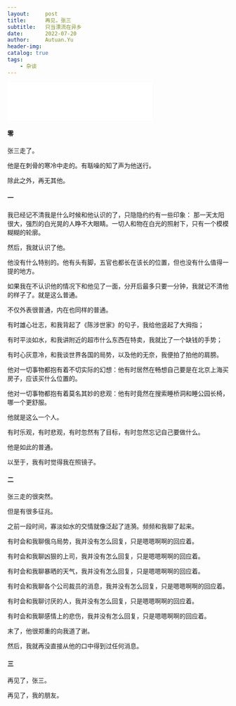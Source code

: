 ```yaml
---
layout:     post
title:      再见，张三
subtitle:   只当漂流在异乡
date:       2022-07-20
author:     Autuan.Yu
header-img: 
catalog: true
tags:
    - 杂谈
---
```



<iframe frameborder="no" border="0" marginwidth="0" marginheight="0" width=330 height=86 src="//music.163.com/outchain/player?type=2&id=1993765&auto=1&height=66"></iframe>

#### 零 

张三走了。  

他是在刺骨的寒冷中走的。有聒噪的知了声为他送行。  

除此之外，再无其他。  

#### 一  

我已经记不清我是什么时候和他认识的了，只隐隐约约有一些印象： 那一天太阳很大，强烈的白光晃的人睁不大眼睛。一切人和物在白光的照射下，只有一个模模糊糊的轮廓。  

然后，我就认识了他。  

他没有什么特别的。他有头有脚，五官也都长在该长的位置，但也没有什么值得一提的地方。  

如果我在不认识他的情况下和他见了一面，分开后最多只要一分钟，我就记不清他的样子了。就是这么普通。  

不仅外表很普通，内在也同样的普通。  

有时雄心壮志，和我背起了《陈涉世家》的句子，我给他竖起了大拇指；

有时平淡如水，和我讲附近的超市什么东西在特卖，我就比了一个缺钱的手势；

有时心灰意冷，和我谈世界各国的局势，以及他的无奈，我便拍了拍他的肩膀。  

他对一切事物都抱有着不切实际的幻想：他有时居然在畅想自己要是在北京上海买房子，应该买什么位置的。  

他对一切事物都抱有着莫名其妙的悲观：他有时竟然在搜索睡桥洞和睡公园长椅，哪一个更舒服。  

他就是这么一个人。  

有时乐观，有时悲观，有时忽然有了目标，有时忽然忘记自己要做什么。  

他是如此的普通。  

以至于，我有时觉得我在照镜子。  

#### 二  
张三走的很突然。  

但是有很多征兆。  

之前一段时间，寡淡如水的交情就像泛起了涟漪。频频和我聊了起来。  

有时会和我聊俄乌局势，我并没有怎么回复，只是嗯嗯啊啊的回应着。  

有时会和我聊凶狠的上司，我并没有怎么回复，只是嗯嗯啊啊的回应着。  

有时会和我聊暴晒的天气，我并没有怎么回复，只是嗯嗯啊啊的回应着。  

有时会和我聊各个公司裁员的消息，我并没有怎么回复，只是嗯嗯啊啊的回应着。  

有时会和我聊讨厌的人，我并没有怎么回复，只是嗯嗯啊啊的回应着。  

有时会和我聊感情上的悲伤，我并没有怎么回复，只是嗯嗯啊啊的回应着。  

末了，他很郑重的向我道了谢。  

然后，我就再没直接从他的口中得到过任何消息。  

#### 三
再见了，张三。  

再见了，我的朋友。
